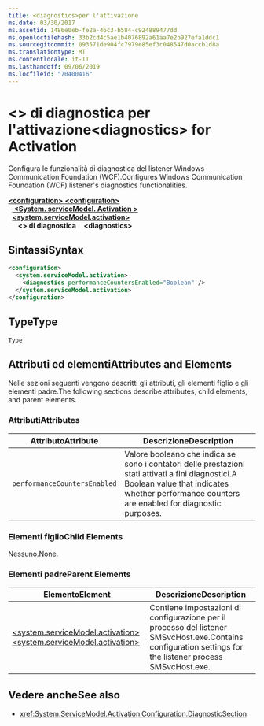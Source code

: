 ```yaml
---
title: <diagnostics>per l'attivazione
ms.date: 03/30/2017
ms.assetid: 1486e0eb-fe2a-46c3-b584-c924889477dd
ms.openlocfilehash: 33b2cd4c5ae1b4076892a61aa7e2b927efa1ddc1
ms.sourcegitcommit: 093571de904fc7979e85ef3c048547d0accb1d8a
ms.translationtype: MT
ms.contentlocale: it-IT
ms.lasthandoff: 09/06/2019
ms.locfileid: "70400416"
---
```

# <a name="diagnostics-for-activation"></a><span data-ttu-id="50b0f-102">\<> di diagnostica per l'attivazione</span><span class="sxs-lookup"><span data-stu-id="50b0f-102">\<diagnostics> for Activation</span></span>
<span data-ttu-id="50b0f-103">Configura le funzionalità di diagnostica del listener Windows Communication Foundation (WCF).</span><span class="sxs-lookup"><span data-stu-id="50b0f-103">Configures Windows Communication Foundation (WCF) listener's diagnostics functionalities.</span></span>  
  
<span data-ttu-id="50b0f-104">[ **\<configuration>** ](../configuration-element.md)</span><span class="sxs-lookup"><span data-stu-id="50b0f-104">[**\<configuration>**](../configuration-element.md)</span></span>\
<span data-ttu-id="50b0f-105">&nbsp;&nbsp;[ **\<System. serviceModel. Activation >** ](system-servicemodel-activation.md)</span><span class="sxs-lookup"><span data-stu-id="50b0f-105">&nbsp;&nbsp;[**\<system.serviceModel.activation>**](system-servicemodel-activation.md)</span></span>\
<span data-ttu-id="50b0f-106">&nbsp;&nbsp;&nbsp;&nbsp; **\<> di diagnostica**</span><span class="sxs-lookup"><span data-stu-id="50b0f-106">&nbsp;&nbsp;&nbsp;&nbsp;**\<diagnostics>**</span></span>  
  
## <a name="syntax"></a><span data-ttu-id="50b0f-107">Sintassi</span><span class="sxs-lookup"><span data-stu-id="50b0f-107">Syntax</span></span>  
  
```xml  
<configuration>
  <system.serviceModel.activation>
    <diagnostics performanceCountersEnabled="Boolean" />
  </system.serviceModel.activation>
</configuration>
```  
  
## <a name="type"></a><span data-ttu-id="50b0f-108">Type</span><span class="sxs-lookup"><span data-stu-id="50b0f-108">Type</span></span>  
 `Type`  
  
## <a name="attributes-and-elements"></a><span data-ttu-id="50b0f-109">Attributi ed elementi</span><span class="sxs-lookup"><span data-stu-id="50b0f-109">Attributes and Elements</span></span>  
 <span data-ttu-id="50b0f-110">Nelle sezioni seguenti vengono descritti gli attributi, gli elementi figlio e gli elementi padre.</span><span class="sxs-lookup"><span data-stu-id="50b0f-110">The following sections describe attributes, child elements, and parent elements.</span></span>  
  
### <a name="attributes"></a><span data-ttu-id="50b0f-111">Attributi</span><span class="sxs-lookup"><span data-stu-id="50b0f-111">Attributes</span></span>  
  
|<span data-ttu-id="50b0f-112">Attributo</span><span class="sxs-lookup"><span data-stu-id="50b0f-112">Attribute</span></span>|<span data-ttu-id="50b0f-113">Descrizione</span><span class="sxs-lookup"><span data-stu-id="50b0f-113">Description</span></span>|  
|---------------|-----------------|  
|`performanceCountersEnabled`|<span data-ttu-id="50b0f-114">Valore booleano che indica se sono i contatori delle prestazioni stati attivati a fini diagnostici.</span><span class="sxs-lookup"><span data-stu-id="50b0f-114">A Boolean value that indicates whether performance counters are enabled for diagnostic purposes.</span></span>|  
  
### <a name="child-elements"></a><span data-ttu-id="50b0f-115">Elementi figlio</span><span class="sxs-lookup"><span data-stu-id="50b0f-115">Child Elements</span></span>  
 <span data-ttu-id="50b0f-116">Nessuno.</span><span class="sxs-lookup"><span data-stu-id="50b0f-116">None.</span></span>  
  
### <a name="parent-elements"></a><span data-ttu-id="50b0f-117">Elementi padre</span><span class="sxs-lookup"><span data-stu-id="50b0f-117">Parent Elements</span></span>  
  
|<span data-ttu-id="50b0f-118">Elemento</span><span class="sxs-lookup"><span data-stu-id="50b0f-118">Element</span></span>|<span data-ttu-id="50b0f-119">Descrizione</span><span class="sxs-lookup"><span data-stu-id="50b0f-119">Description</span></span>|  
|-------------|-----------------|  
|[<span data-ttu-id="50b0f-120">\<system.serviceModel.activation></span><span class="sxs-lookup"><span data-stu-id="50b0f-120">\<system.serviceModel.activation></span></span>](system-servicemodel-activation.md)|<span data-ttu-id="50b0f-121">Contiene impostazioni di configurazione per il processo del listener SMSvcHost.exe.</span><span class="sxs-lookup"><span data-stu-id="50b0f-121">Contains configuration settings for the listener process SMSvcHost.exe.</span></span>|  
  
## <a name="see-also"></a><span data-ttu-id="50b0f-122">Vedere anche</span><span class="sxs-lookup"><span data-stu-id="50b0f-122">See also</span></span>

- <xref:System.ServiceModel.Activation.Configuration.DiagnosticSection>
